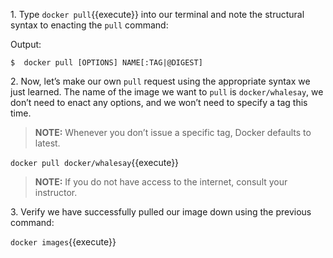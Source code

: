 1\. Type `docker pull`{{execute}} into our terminal and note the structural syntax to enacting the `pull` command:

Output:

```
$  docker pull [OPTIONS] NAME[:TAG|@DIGEST]
```


2\. Now, let’s make our own `pull` request using the appropriate syntax we just learned. The name of the image we want to ```pull``` is ```docker/whalesay```, we don’t need to enact any options, and we won’t need to specify a tag this time.

> **NOTE:** Whenever you don’t issue a specific tag, Docker defaults to latest.

`docker pull docker/whalesay`{{execute}}


> **NOTE:** If you do not have access to the internet, consult your instructor. 

3\. Verify we have successfully pulled our image down using the previous command:

`docker images`{{execute}}
